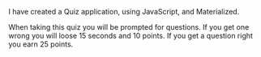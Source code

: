 I have created a Quiz application, using JavaScript, and Materialized. 

When taking this quiz you will be prompted for questions. If you get one wrong you will loose 15 seconds and 10 points. If you get a question right you earn 25 points.

